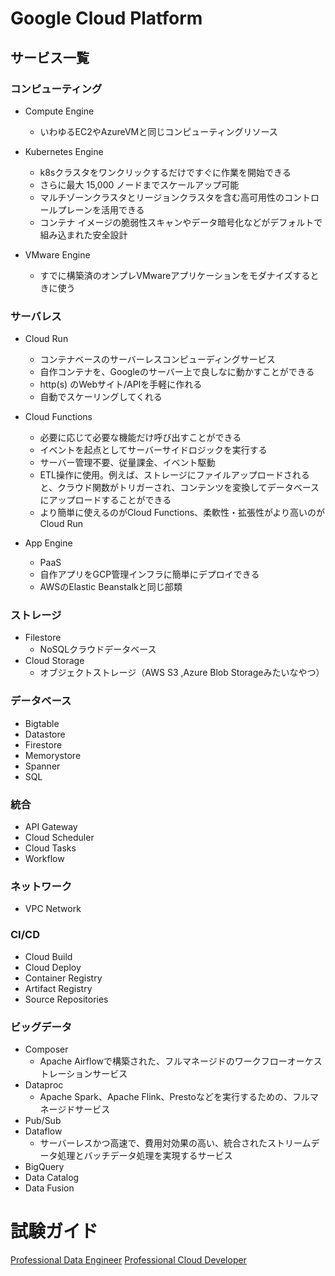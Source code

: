 # Google Cloud Platform

## サービス一覧


### コンピューティング

- Compute Engine
  - いわゆるEC2やAzureVMと同じコンピューティングリソース

- Kubernetes Engine
  - k8sクラスタをワンクリックするだけですぐに作業を開始できる
  - さらに最大 15,000 ノードまでスケールアップ可能
  - マルチゾーンクラスタとリージョンクラスタを含む高可用性のコントロールプレーンを活用できる
  - コンテナ イメージの脆弱性スキャンやデータ暗号化などがデフォルトで組み込まれた安全設計

- VMware Engine
  - すでに構築済のオンプレVMwareアプリケーションをモダナイズするときに使う

### サーバレス

- Cloud Run
  - コンテナベースのサーバーレスコンピューディングサービス
  - 自作コンテナを、Googleのサーバー上で良しなに動かすことができる
  - http(s) のWebサイト/APIを手軽に作れる
  - 自動でスケーリングしてくれる

- Cloud Functions
  - 必要に応じて必要な機能だけ呼び出すことができる
  - イベントを起点としてサーバーサイドロジックを実行する
  - サーバー管理不要、従量課金、イベント駆動
  - ETL操作に使用。例えば、ストレージにファイルアップロードされると、クラウド関数がトリガーされ、コンテンツを変換してデータベースにアップロードすることができる
  - より簡単に使えるのがCloud Functions、柔軟性・拡張性がより高いのがCloud Run
  

- App Engine
  - PaaS
  - 自作アプリをGCP管理インフラに簡単にデプロイできる
  - AWSのElastic Beanstalkと同じ部類

### ストレージ

- Filestore
  - NoSQLクラウドデータベース 
- Cloud Storage
  - オブジェクトストレージ（AWS S3 ,Azure Blob Storageみたいなやつ） 

### データベース

- Bigtable
- Datastore
- Firestore
- Memorystore
- Spanner
- SQL

### 統合

- API Gateway
- Cloud Scheduler
- Cloud Tasks
- Workflow

### ネットワーク

- VPC Network

### CI/CD

- Cloud Build
- Cloud Deploy
- Container Registry
- Artifact Registry
- Source Repositories

### ビッグデータ

- Composer
  - Apache Airflowで構築された、フルマネージドのワークフローオーケストレーションサービス
- Dataproc
  - Apache Spark、Apache Flink、Prestoなどを実行するための、フルマネージドサービス
- Pub/Sub
- Dataflow
  - サーバーレスかつ高速で、費用対効果の高い、統合されたストリームデータ処理とバッチデータ処理を実現するサービス
- BigQuery
- Data Catalog
- Data Fusion

# 試験ガイド

[Professional Data Engineer](https://cloud.google.com/certification/guides/data-engineer?hl=ja)
[Professional Cloud Developer](https://cloud.google.com/certification/guides/cloud-developer?hl=ja)
